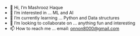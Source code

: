- 👋 Hi, I’m Mashrooz Haque
- 👀 I’m interested in ... ML and AI
- 🌱 I’m currently learning ... Python and Data structures
- 💞️ I’m looking to collaborate on ... anything fun and interesting
- 📫 How to reach me ... email: onnon8000@gmail.com

<!---
mhawk001/mhawk001 is a ✨ special ✨ repository because its `README.md` (this file) appears on your GitHub profile.
You can click the Preview link to take a look at your changes.
--->
